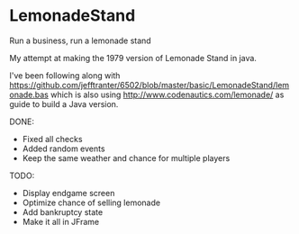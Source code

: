 # LemonadeStand
Run a business, run a lemonade stand

My attempt at making the 1979 version of Lemonade Stand in java.

I've been following along with
https://github.com/jefftranter/6502/blob/master/basic/LemonadeStand/lemonade.bas
which is also using
http://www.codenautics.com/lemonade/
as guide to build a Java version.


DONE:
* Fixed all checks
* Added random events
* Keep the same weather and chance for multiple players

TODO:
* Display endgame screen
* Optimize chance of selling lemonade
* Add bankruptcy state
* Make it all in JFrame
